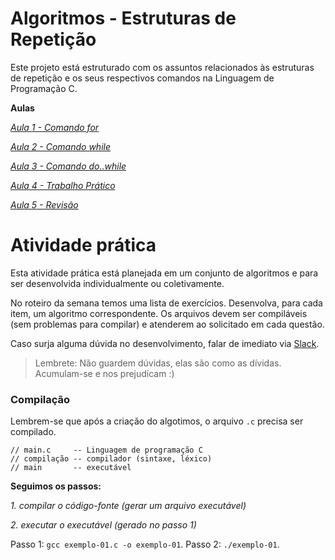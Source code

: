 # Algoritmos - Estruturas de Repetição

Este projeto está estruturado com os assuntos relacionados às estruturas de repetição e os seus respectivos comandos na Linguagem de Programação C.

**Aulas**

*[Aula 1 - Comando for ](https://github.com/ifpb-disciplinas-2022-1/controle-algoritmos-repeticao/commit/97d1ff42906c111c0a283dc08906a23661fbcf4b)*

*[Aula 2 - Comando while ](https://github.com/ifpb-disciplinas-2022-1/controle-algoritmos-repeticao/commit/9b74a6107c03a8082962a49890ee5387972dd2dc)*

*[Aula 3 - Comando do..while ](https://github.com/ifpb-disciplinas-2022-1/controle-algoritmos-repeticao/commit/20822240fd2129d97894be29a2b6db5b32efe1bb)*

*[Aula 4 - Trabalho Prático ](https://github.com/ifpb-disciplinas-2022-1/controle-algoritmos-repeticao/commit/8b7ea7aee2b33ccbd41c9f98b075ec1a54f2e8de)*

*[Aula 5 - Revisão ](https://github.com/ifpb-disciplinas-2022-1/controle-algoritmos-repeticao/commit/3ebcf5d82ccf52226130e6c085113d8e62d0c963)*


# Atividade prática

Esta atividade prática está planejada em um conjunto de algoritmos e para ser desenvolvida individualmente ou coletivamente. 

No roteiro da semana temos uma lista de exercícios. Desenvolva, para cada item, um algoritmo correspondente. Os arquivos devem ser compiláveis (sem problemas para compilar) e atenderem ao solicitado em cada questão.

Caso surja alguma dúvida no desenvolvimento, falar de imediato via [Slack](https://ifpb20221-algoritmos.slack.com/archives/C03GJMT6A9W).  

> Lembrete: Não guardem dúvidas, elas são como as dívidas. Acumulam-se e nos prejudicam :)

### Compilação

Lembrem-se que após a criação do algotimos, o arquivo `.c` precisa ser compilado.

```
// main.c     -- Linguagem de programação C
// compilação -- compilador (sintaxe, léxico)
// main       -- executável
```

**Seguimos os passos:**

*1. compilar o código-fonte (gerar um arquivo executável)*

*2. executar o executável (gerado no passo 1)*

Passo 1: `gcc exemplo-01.c -o exemplo-01`.
Passo 2: `./exemplo-01`.